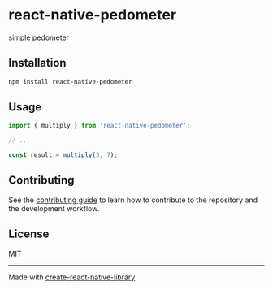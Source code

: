 # react-native-pedometer

simple pedometer

## Installation

```sh
npm install react-native-pedometer
```

## Usage


```js
import { multiply } from 'react-native-pedometer';

// ...

const result = multiply(3, 7);
```


## Contributing

See the [contributing guide](CONTRIBUTING.md) to learn how to contribute to the repository and the development workflow.

## License

MIT

---

Made with [create-react-native-library](https://github.com/callstack/react-native-builder-bob)
